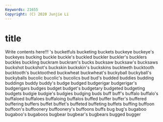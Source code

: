 ```yaml
---
Keywords: 21655
Copyright: (C) 2020 Junjie Li
---
```


# title

Write contents here!!!
's 
bucketfuls 
bucketing 
buckets 
buckeye 
buckeye's
buckeyes 
bucking 
buckle 
buckle's 
buckled 
buckler 
buckler's 
bucklers 
buckles 
buckling
buckram 
buckram's 
bucks 
bucksaw 
bucksaw's 
bucksaws 
buckshot 
buckshot's 
buckskin 
buckskin's
buckskins 
buckteeth 
bucktooth 
bucktooth's 
bucktoothed 
buckwheat 
buckwheat's 
buckyball 
buckyball's 
buckyballs
bucolic 
bucolic's 
bucolics 
bud 
bud's 
budded 
buddies 
budding 
buddings 
buddy
buddy's 
budge 
budged 
budgerigar 
budgerigar's 
budgerigars 
budges 
budget 
budget's 
budgetary
budgeted 
budgeting 
budgets 
budgie 
budgie's 
budgies 
budging 
buds 
buff 
buff's
buffalo 
buffalo's 
buffaloed 
buffaloes 
buffaloing 
buffalos 
buffed 
buffer 
buffer's 
buffered
buffering 
buffers 
buffet 
buffet's 
buffeted 
buffeting 
buffets 
buffing 
buffoon 
buffoon's
buffoonery 
buffoonery's 
buffoons 
buffs 
bug 
bug's 
bugaboo 
bugaboo's 
bugaboos 
bugbear
bugbear's 
bugbears 
bugged 
bugger 
